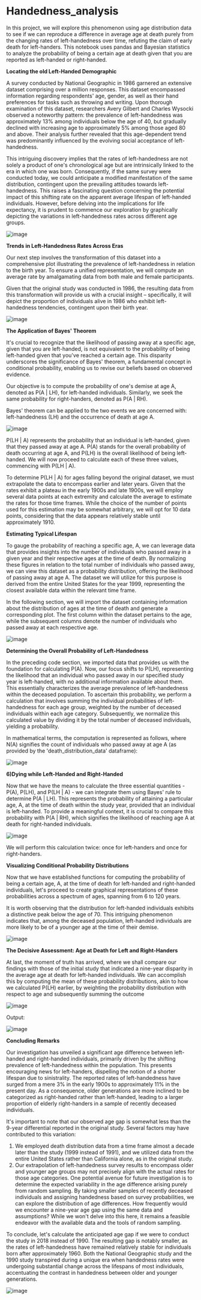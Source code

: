 # Handedness_analysis
In this project, we will explore this phenomenon using age distribution data to see if we can reproduce a difference in average age at death purely from the changing rates of left-handedness over time, refuting the claim of early death for left-handers. This notebook uses pandas and Bayesian statistics to analyze the probability of being a certain age at death given that you are reported as left-handed or right-handed.


**Locating the old Left-Handed Demographic**

A survey conducted by National Geographic in 1986 garnered an extensive dataset comprising over a million responses. This dataset encompassed information regarding respondents' age, gender, as well as their hand preferences for tasks such as throwing and writing. Upon thorough examination of this dataset, researchers Avery Gilbert and Charles Wysocki observed a noteworthy pattern: the prevalence of left-handedness was approximately 13% among individuals below the age of 40, but gradually declined with increasing age to approximately 5% among those aged 80 and above. Their analysis further revealed that this age-dependent trend was predominantly influenced by the evolving social acceptance of left-handedness.

This intriguing discovery implies that the rates of left-handedness are not solely a product of one's chronological age but are intrinsically linked to the era in which one was born. Consequently, if the same survey were conducted today, we could anticipate a modified manifestation of the same distribution, contingent upon the prevailing attitudes towards left-handedness. This raises a fascinating question concerning the potential impact of this shifting rate on the apparent average lifespan of left-handed individuals. However, before delving into the implications for life expectancy, it is prudent to commence our exploration by graphically depicting the variations in left-handedness rates across different age groups.


![image](https://github.com/KV-4102/Handedness_analysis/assets/128924918/23ada2a8-48cd-4c89-bb47-a47a73219b5f)


**Trends in Left-Handedness Rates Across Eras**

Our next step involves the transformation of this dataset into a comprehensive plot illustrating the prevalence of left-handedness in relation to the birth year. To ensure a unified representation, we will compute an average rate by amalgamating data from both male and female participants.

Given that the original study was conducted in 1986, the resulting data from this transformation will provide us with a crucial insight – specifically, it will depict the proportion of individuals alive in 1986 who exhibit left-handedness tendencies, contingent upon their birth year.

![image](https://github.com/KV-4102/Handedness_analysis/assets/128924918/d5925390-83f5-4168-b7c8-97b90b7e1c7b)


**The Application of Bayes' Theorem**

It's crucial to recognize that the likelihood of passing away at a specific age, given that you are left-handed, is not equivalent to the probability of being left-handed given that you've reached a certain age. This disparity underscores the significance of Bayes' theorem, a fundamental concept in conditional probability, enabling us to revise our beliefs based on observed evidence.

Our objective is to compute the probability of one's demise at age A, denoted as P(A | LH), for left-handed individuals. Similarly, we seek the same probability for right-handers, denoted as P(A | RH).

Bayes' theorem can be applied to the two events we are concerned with: left-handedness (LH) and the occurrence of death at age A.

![image](https://github.com/KV-4102/Handedness_analysis/assets/128924918/838939bf-f82e-4e1a-a5ce-8ea86916d15c)


P(LH | A) represents the probability that an individual is left-handed, given that they passed away at age A. P(A) stands for the overall probability of death occurring at age A, and P(LH) is the overall likelihood of being left-handed. We will now proceed to calculate each of these three values, commencing with P(LH | A).

To determine P(LH | A) for ages falling beyond the original dataset, we must extrapolate the data to encompass earlier and later years. Given that the rates exhibit a plateau in the early 1900s and late 1900s, we will employ several data points at each extremity and calculate the average to estimate the rates for those time frames. While the choice of the number of points used for this estimation may be somewhat arbitrary, we will opt for 10 data points, considering that the data appears relatively stable until approximately 1910.


**Estimating Typical Lifespan**

To gauge the probability of reaching a specific age, A, we can leverage data that provides insights into the number of individuals who passed away in a given year and their respective ages at the time of death. By normalizing these figures in relation to the total number of individuals who passed away, we can view this dataset as a probability distribution, offering the likelihood of passing away at age A. The dataset we will utilize for this purpose is derived from the entire United States for the year 1999, representing the closest available data within the relevant time frame.

In the following section, we will import the dataset containing information about the distribution of ages at the time of death and generate a corresponding plot. The first column within the dataset pertains to the age, while the subsequent columns denote the number of individuals who passed away at each respective age.

![image](https://github.com/KV-4102/Handedness_analysis/assets/128924918/d0203f0e-6f84-433f-b947-f710d1da5d3d)


**Determining the Overall Probability of Left-Handedness**


In the preceding code section, we imported data that provides us with the foundation for calculating P(A). Now, our focus shifts to P(LH), representing the likelihood that an individual who passed away in our specified study year is left-handed, with no additional information available about them. This essentially characterizes the average prevalence of left-handedness within the deceased population. To ascertain this probability, we perform a calculation that involves summing the individual probabilities of left-handedness for each age group, weighted by the number of deceased individuals within each age category. Subsequently, we normalize this calculated value by dividing it by the total number of deceased individuals, yielding a probability.



In mathematical terms, the computation is represented as follows, where N(A) signifies the count of individuals who passed away at age A (as provided by the 'death_distribution_data' dataframe):


![image](https://github.com/KV-4102/Handedness_analysis/assets/128924918/d4f0ba43-f8b4-40a7-99a0-107a04ecda50)

**6)Dying while Left-Handed and Right-Handed**

Now that we have the means to calculate the three essential quantities - P(A), P(LH), and P(LH | A) - we can integrate them using Bayes' rule to determine P(A | LH). This represents the probability of attaining a particular age, A, at the time of death within the study year, provided that an individual is left-handed. To provide a meaningful context, it is crucial to compare this probability with P(A | RH), which signifies the likelihood of reaching age A at death for right-handed individuals.

![image](https://github.com/KV-4102/Handedness_analysis/assets/128924918/ed6248d5-df2d-4c16-8188-1c1872a7e618)


We will perform this calculation twice: once for left-handers and once for right-handers.


**Visualizing Conditional Probability Distributions**

Now that we have established functions for computing the probability of being a certain age, A, at the time of death for left-handed and right-handed individuals, let's proceed to create graphical representations of these probabilities across a spectrum of ages, spanning from 6 to 120 years.

It is worth observing that the distribution for left-handed individuals exhibits a distinctive peak below the age of 70. This intriguing phenomenon indicates that, among the deceased population, left-handed individuals are more likely to be of a younger age at the time of their demise.


![image](https://github.com/KV-4102/Handedness_analysis/assets/128924918/129e6d3c-278f-465b-aa4f-f287589c9fcf)

**The Decisive Assessment: Age at Death for Left and Right-Handers**

At last, the moment of truth has arrived, where we shall compare our findings with those of the initial study that indicated a nine-year disparity in the average age at death for left-handed individuals. We can accomplish this by computing the mean of these probability distributions, akin to how we calculated P(LH) earlier, by weighting the probability distribution with respect to age and subsequently summing the outcome

![image](https://github.com/KV-4102/Handedness_analysis/assets/128924918/ebe54637-727c-4931-863c-4d461c42f647)

Output:

![image](https://github.com/KV-4102/Handedness_analysis/assets/128924918/48283471-c367-469c-b9fd-99e65c3b1e77)

**Concluding Remarks**

Our investigation has unveiled a significant age difference between left-handed and right-handed individuals, primarily driven by the shifting prevalence of left-handedness within the population. This presents encouraging news for left-handers, dispelling the notion of a shorter lifespan due to sinistrality. The reported rates of left-handedness have surged from a mere 3% in the early 1900s to approximately 11% in the present day. As a consequence, older generations are more inclined to be categorized as right-handed rather than left-handed, leading to a larger proportion of elderly right-handers in a sample of recently deceased individuals.

It's important to note that our observed age gap is somewhat less than the 9-year differential reported in the original study. Several factors may have contributed to this variation:

1. We employed death distribution data from a time frame almost a decade later than the study (1999 instead of 1991), and we utilized data from the entire United States rather than California alone, as in the original study.
2. Our extrapolation of left-handedness survey results to encompass older and younger age groups may not precisely align with the actual rates for those age categories.
One potential avenue for future investigation is to determine the expected variability in the age difference arising purely from random sampling. By taking smaller samples of recently deceased individuals and assigning handedness based on survey probabilities, we can explore the distribution of age differences. How frequently would we encounter a nine-year age gap using the same data and assumptions? While we won't delve into this here, it remains a feasible endeavor with the available data and the tools of random sampling.

To conclude, let's calculate the anticipated age gap if we were to conduct the study in 2018 instead of 1990. The resulting gap is notably smaller, as the rates of left-handedness have remained relatively stable for individuals born after approximately 1960. Both the National Geographic study and the 1990 study transpired during a unique era when handedness rates were undergoing substantial change across the lifespans of most individuals, accentuating the contrast in handedness between older and younger generations.

![image](https://github.com/KV-4102/Handedness_analysis/assets/128924918/b5bcac11-4391-4bc6-a98d-886ffaafd9c7)




